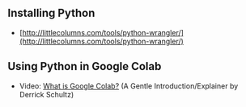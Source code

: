 ## Installing Python

- [http://littlecolumns.com/tools/python-wrangler/](http://littlecolumns.com/tools/python-wrangler/)

## Using Python in Google Colab

- Video: [What is Google Colab?](https://www.youtube.com/watch?v=b7s-NKmOEpQ) (A Gentle Introduction/Explainer by Derrick Schultz)
